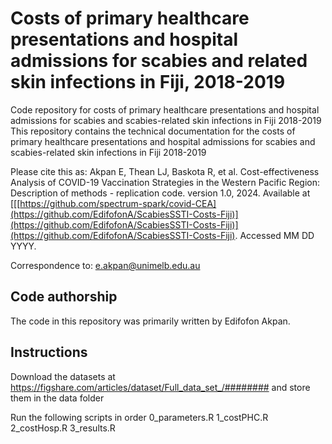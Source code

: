 # Costs of primary healthcare presentations and hospital admissions for scabies and related skin infections in Fiji, 2018-2019
 Code repository for costs of primary healthcare presentations and hospital admissions for scabies and scabies-related skin infections in Fiji 2018-2019
This repository contains the technical documentation for the costs of primary healthcare presentations and hospital admissions for scabies and scabies-related skin infections in Fiji 2018-2019

Please cite this as: Akpan E, Thean LJ, Baskota R, et al. Cost-effectiveness Analysis of COVID-19 Vaccination Strategies in the Western Pacific Region: Description of methods - replication code. version 1.0, 2024. Available at [[[https://github.com/spectrum-spark/covid-CEA](https://github.com/EdifofonA/ScabiesSSTI-Costs-Fiji)](https://github.com/EdifofonA/ScabiesSSTI-Costs-Fiji)](https://github.com/EdifofonA/ScabiesSSTI-Costs-Fiji). Accessed MM DD YYYY.

Correspondence to: e.akpan@unimelb.edu.au

## Code authorship
The code in this repository was primarily written by Edifofon Akpan.

## Instructions
Download the datasets at https://figshare.com/articles/dataset/Full_data_set_/######## and store them in the data folder

Run the following scripts in order
0_parameters.R
1_costPHC.R
2_costHosp.R
3_results.R
